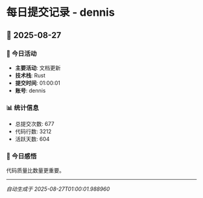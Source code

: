 # 每日提交记录 - dennis

## 📅 2025-08-27

### 🎯 今日活动
- **主要活动**: 文档更新
- **技术栈**: Rust
- **提交时间**: 01:00:01
- **账号**: dennis

### 📊 统计信息
- 总提交次数: 677
- 代码行数: 3212
- 活跃天数: 604

### 💭 今日感悟
代码质量比数量更重要。

---
*自动生成于 2025-08-27T01:00:01.988960*
